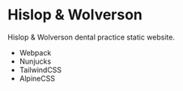 # Hislop & Wolverson

Hislop & Wolverson dental practice static website.

- Webpack
- Nunjucks
- TailwindCSS
- AlpineCSS
